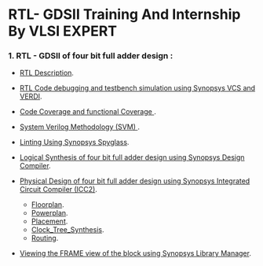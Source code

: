 # RTL- GDSII Training And Internship By VLSI EXPERT
### 1. RTL - GDSII of four bit full adder design :
   - [RTL Description](https://github.com/Srujan-10/RTL-GDSII-INTERNSHIP-VLSI_EXPERT/blob/main/RTL-GDSII_Full_adder/RTL_DESCRIPTION.md).
   - [RTL Code debugging and testbench simulation using Synopsys VCS  and VERDI](https://github.com/Srujan-10/RTL-GDSII-INTERNSHIP-VLSI_EXPERT/blob/main/RTL-GDSII_Full_adder/RTL_Testbench_simulation.md).
   - [Code Coverage and functional Coverage ](https://github.com/Srujan-10/RTL-GDSII-INTERNSHIP-VLSI_EXPERT/blob/main/RTL-GDSII_Full_adder/Coverage.md).
   - [System Verilog Methodology (SVM) ](https://github.com/Srujan-10/RTL-GDSII-INTERNSHIP-VLSI_EXPERT/blob/main/RTL-GDSII_Full_adder/SVM.md).
   - [Linting Using Synopsys Spyglass](https://github.com/Srujan-10/RTL-GDSII-INTERNSHIP-VLSI_EXPERT/tree/main/RTL-GDSII_Full_adder).
   - [Logical Synthesis of four bit full adder design using Synopsys Design Compiler]().
   - [Physical Design of four bit full adder design using Synopsys Integrated Circuit Compiler (ICC2)]().
       - [Floorplan]().
       - [Powerplan]().
       - [Placement]().
       - [Clock_Tree_Synthesis]().
       - [Routing]().
                   
   - [Viewing the FRAME view of the block using Synopsys Library Manager]().
